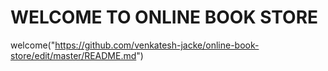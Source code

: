 # WELCOME TO ONLINE BOOK STORE

welcome("https://github.com/venkatesh-jacke/online-book-store/edit/master/README.md")
